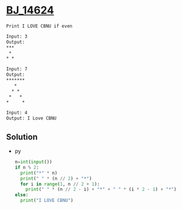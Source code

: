 # [BJ_14624](https://acmicpc.net/problem/14624)

```en
Print I LOVE CBNU if even
```

```txt
Input: 3
Output:
***
 *
* *

Input: 7
Output:
*******
   *
  * *
 *   *
*     *

Input: 4
Output: I Love CBNU
```

## Solution

* py

  ```py
  n=int(input())
  if n % 2:
    print("*" * n)
    print(" " * (n // 2) + "*")
    for i in range(1, n // 2 + 1):
      print(" " * (n // 2 - i) + "*" + " " * (i * 2 - 1) + "*")
  else:
    print("I LOVE CBNU")
  ```
